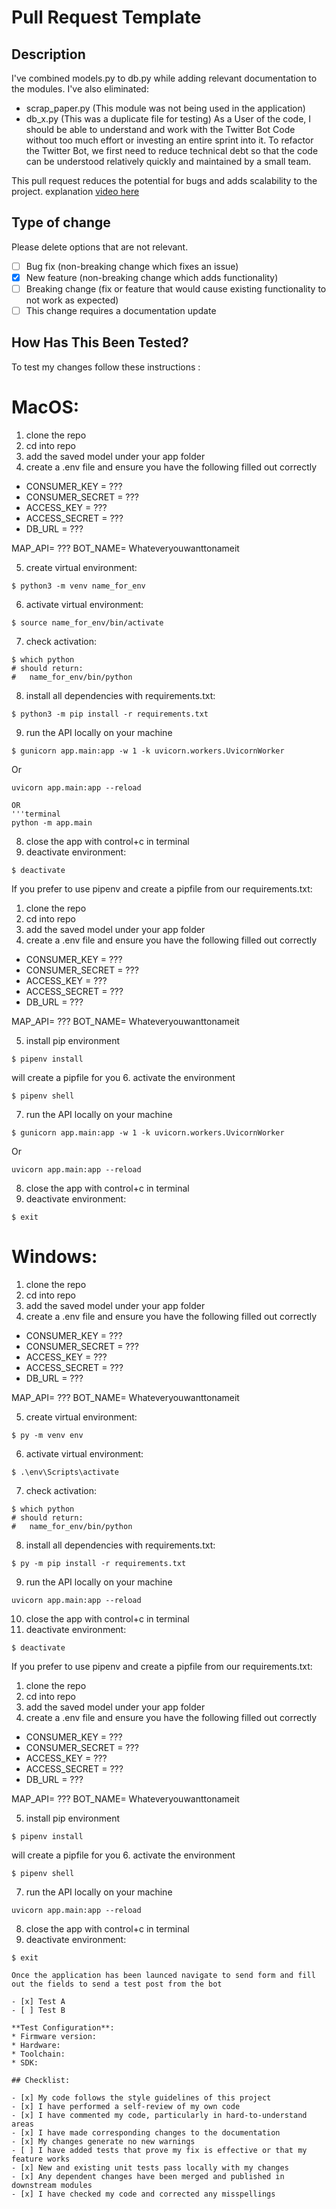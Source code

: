 # Pull Request Template

## Description

I've combined models.py to db.py while adding relevant documentation to the modules.
I've also eliminated:
- scrap_paper.py (This module was not being used in the application)
- db_x.py (This was a duplicate file for testing)
As a User of the code, I should be able to understand and work with the Twitter Bot Code without too much effort or investing an entire sprint into it. To refactor the Twitter Bot, we first need to reduce technical debt so that the code can be understood relatively quickly and maintained by a small team.

This pull request reduces the potential for bugs and adds scalability to the project. 
explanation [video here](https://www.loom.com/share/56d7cf0689df4a1a8154e6c87778d1ba) 


## Type of change

Please delete options that are not relevant.

- [ ] Bug fix (non-breaking change which fixes an issue)
- [x] New feature (non-breaking change which adds functionality)
- [ ] Breaking change (fix or feature that would cause existing functionality to not work as expected)
- [ ] This change requires a documentation update

## How Has This Been Tested?

To test my changes follow these instructions :
# MacOS:

1. clone the repo
2. cd into repo
3. add the saved model under your app folder
4. create a .env file and ensure you have the following filled out correctly
- CONSUMER_KEY = ???
- CONSUMER_SECRET = ???
- ACCESS_KEY = ???
- ACCESS_SECRET = ???
- DB_URL = ???

MAP_API= ???
BOT_NAME= Whateveryouwanttonameit

5. create virtual environment:
```terminal
$ python3 -m venv name_for_env
```
6. activate virtual environment:
```terminal
$ source name_for_env/bin/activate
```
7. check activation:
```terminal
$ which python
# should return:
#   name_for_env/bin/python
```

8. install all dependencies with requirements.txt:
```terminal
$ python3 -m pip install -r requirements.txt
```
9. run the API locally on your machine
```terminal
$ gunicorn app.main:app -w 1 -k uvicorn.workers.UvicornWorker
```
Or
```terminal
uvicorn app.main:app --reload

OR 
'''terminal
python -m app.main
```
8. close the app with control+c in terminal
9. deactivate environment:
```terminal
$ deactivate
```

If you prefer to use pipenv and create a pipfile from our requirements.txt:
1. clone the repo
2. cd into repo
3. add the saved model under your app folder
4. create a .env file and ensure you have the following filled out correctly
- CONSUMER_KEY = ???
- CONSUMER_SECRET = ???
- ACCESS_KEY = ???
- ACCESS_SECRET = ???
- DB_URL = ???

MAP_API= ???
BOT_NAME= Whateveryouwanttonameit

5. install pip environment
```terminal
$ pipenv install
```
will create a pipfile for you
6. activate the environment
```terminal
$ pipenv shell
```
7. run the API locally on your machine
```terminal
$ gunicorn app.main:app -w 1 -k uvicorn.workers.UvicornWorker
```
Or
```terminal
uvicorn app.main:app --reload
```
8. close the app with control+c in terminal
9. deactivate environment:
```terminal
$ exit
```

# Windows:

1. clone the repo
2. cd into repo
3. add the saved model under your app folder
4. create a .env file and ensure you have the following filled out correctly
- CONSUMER_KEY = ???
- CONSUMER_SECRET = ???
- ACCESS_KEY = ???
- ACCESS_SECRET = ???
- DB_URL = ???

MAP_API= ???
BOT_NAME= Whateveryouwanttonameit

5. create virtual environment:
```terminal
$ py -m venv env
```
6. activate virtual environment:
```terminal
$ .\env\Scripts\activate
```
7. check activation:
```terminal
$ which python
# should return:
#   name_for_env/bin/python
```

8. install all dependencies with requirements.txt:
```terminal
$ py -m pip install -r requirements.txt
```
9. run the API locally on your machine
```terminal
uvicorn app.main:app --reload
```
10. close the app with control+c in terminal
11. deactivate environment:
```terminal
$ deactivate
```

If you prefer to use pipenv and create a pipfile from our requirements.txt:
1. clone the repo
2. cd into repo
3. add the saved model under your app folder
4. create a .env file and ensure you have the following filled out correctly
- CONSUMER_KEY = ???
- CONSUMER_SECRET = ???
- ACCESS_KEY = ???
- ACCESS_SECRET = ???
- DB_URL = ???

MAP_API= ???
BOT_NAME= Whateveryouwanttonameit

5. install pip environment
```terminal
$ pipenv install
```
will create a pipfile for you
6. activate the environment
```terminal
$ pipenv shell
```
7. run the API locally on your machine
```terminal
uvicorn app.main:app --reload
```
8. close the app with control+c in terminal
9. deactivate environment:
```terminal
$ exit

Once the application has been launced navigate to send form and fill out the fields to send a test post from the bot

- [x] Test A
- [ ] Test B

**Test Configuration**:
* Firmware version:
* Hardware:
* Toolchain:
* SDK:

## Checklist:

- [x] My code follows the style guidelines of this project
- [x] I have performed a self-review of my own code
- [x] I have commented my code, particularly in hard-to-understand areas
- [x] I have made corresponding changes to the documentation
- [x] My changes generate no new warnings
- [ ] I have added tests that prove my fix is effective or that my feature works
- [x] New and existing unit tests pass locally with my changes
- [x] Any dependent changes have been merged and published in downstream modules
- [x] I have checked my code and corrected any misspellings
